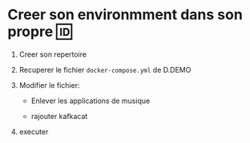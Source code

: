 # Creer son environmment dans son propre :id:


1) Creer son repertoire

2) Recuperer le fichier `docker-compose.yml` de D.DEMO

3) Modifier le fichier:

   * Enlever les applications de musique
   
   * rajouter kafkacat
   
4) executer
   
   
